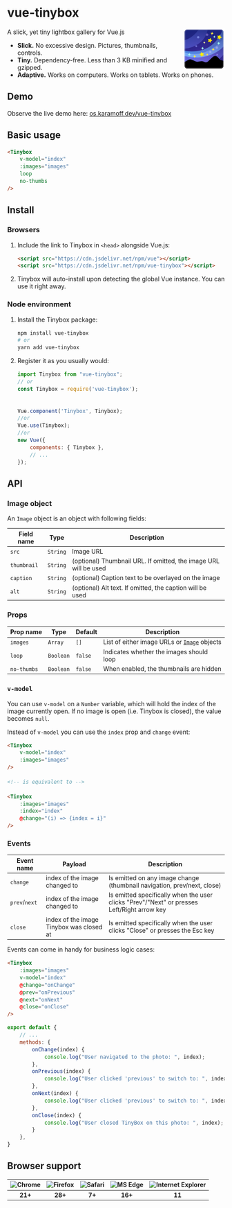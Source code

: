 # vue-tinybox

<img src="https://raw.githubusercontent.com/googlefonts/noto-emoji/master/png/128/emoji_u1f30c.png" align="right" alt="Milky Way emoji" width="96" height="96">

A slick, yet tiny lightbox gallery for Vue.js

- **Slick.** No excessive design. Pictures, thumbnails, controls.
- **Tiny.** Dependency-free. Less than 3 KB minified and gzipped.
- **Adaptive.** Works on computers. Works on tablets. Works on phones.

## Demo

Observe the live demo here: [os.karamoff.dev/vue-tinybox](https://os.karamoff.dev/vue-tinybox)

## Basic usage

```html
<Tinybox
    v-model="index"
    :images="images"
    loop
    no-thumbs
/>
```

## Install

### Browsers

1. Include the link to Tinybox in `<head>` alongside Vue.js:

   ```html
   <script src="https://cdn.jsdelivr.net/npm/vue"></script>
   <script src="https://cdn.jsdelivr.net/npm/vue-tinybox"></script>
   ```
  
2. Tinybox will auto-install upon detecting the global Vue instance. You can use
   it right away.

### Node environment

1. Install the Tinybox package:

   ```sh
   npm install vue-tinybox
   # or
   yarn add vue-tinybox
   ```

2. Register it as you usually would:

   ```js
   import Tinybox from "vue-tinybox";
   // or
   const Tinybox = require('vue-tinybox');


   Vue.component('Tinybox', Tinybox);
   //or
   Vue.use(Tinybox);
   //or
   new Vue({
       components: { Tinybox },
       // ... 
   });
   ```

## API

### Image object

An `Image` object is an object with following fields:

| Field name  | Type     | Description                                                      |
|-------------|----------|------------------------------------------------------------------|
| `src`       | `String` | Image URL                                                        |
| `thumbnail` | `String` | (optional) Thumbnail URL. If omitted, the image URL will be used |
| `caption`   | `String` | (optional) Caption text to be overlayed on the image             |
| `alt`       | `String` | (optional) Alt text. If omitted, the caption will be used        |

### Props

| Prop name   | Type      | Default | Description                                                   |
|-------------|-----------|---------|---------------------------------------------------------------|
| `images`    | `Array`   | `[]`    | List of either image URLs or [`Image`](#image-object) objects |
| `loop`      | `Boolean` | `false` | Indicates whether the images should loop                      |
| `no-thumbs` | `Boolean` | `false` | When enabled, the thumbnails are hidden                       |

### `v-model`

You can use `v-model` on a `Number` variable, which will hold the index of the
image currently open. If no image is open (i.e. Tinybox is closed), the value
becomes `null`.

Instead of `v-model` you can use the `index` prop and `change` event:

```html
<Tinybox
    v-model="index"
    :images="images"
/>

<!-- is equivalent to -->

<Tinybox
    :images="images"
    :index="index"
    @change="(i) => {index = i}"
/>
```

### Events

| Event name    | Payload                                  | Description                                                                                |
|---------------|------------------------------------------|--------------------------------------------------------------------------------------------|
| `change`      | index of the image changed to            | Is emitted on any image change (thumbnail navigation, prev/next, close)                    |
| `prev`/`next` | index of the image changed to            | Is emitted specifically when the user clicks "Prev"/"Next" or presses Left/Right arrow key |
| `close`       | index of the image Tinybox was closed at | Is emitted specifically when the user clicks "Close" or presses the Esc key                |

Events can come in handy for business logic cases:

```html
<Tinybox
    :images="images"
    v-model="index"
    @change="onChange"
    @prev="onPrevious"
    @next="onNext"
    @close="onClose"
/>
```

```js
export default {
    // ...
    methods: {
        onChange(index) {
            console.log("User navigated to the photo: ", index);
        },
        onPrevious(index) {
            console.log("User clicked 'previous' to switch to: ", index);
        },
        onNext(index) {
            console.log("User clicked 'previous' to switch to: ", index);
        },
        onClose(index) {
            console.log("User closed TinyBox on this photo: ", index);
        }
    },
}
```

## Browser support

| ![Chrome][chrome] | ![Firefox][firefox] | ![Safari][safari] | ![MS Edge][edge] | ![Internet Explorer][ie] |
|:-----------------:|:-------------------:|:-----------------:|:----------------:|:------------------------:|
|      **21+**      |       **28+**       |       **7+**      |      **16+**     |          **11**          |

[chrome]:  https://github.com/alrra/browser-logos/raw/master/src/chrome/chrome_48x48.png
[firefox]: https://github.com/alrra/browser-logos/raw/master/src/firefox/firefox_48x48.png
[safari]:  https://github.com/alrra/browser-logos/raw/master/src/safari/safari_48x48.png
[edge]:    https://github.com/alrra/browser-logos/raw/master/src/edge/edge_48x48.png
[ie]:      https://github.com/alrra/browser-logos/raw/master/src/archive/internet-explorer_9-11/internet-explorer_9-11_48x48.png

